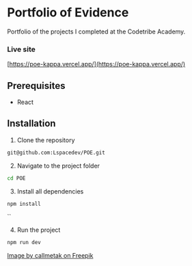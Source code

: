 # Portfolio of Evidence

Portfolio of the projects I completed at the Codetribe Academy.

### Live site

[https://poe-kappa.vercel.app/](https://poe-kappa.vercel.app/)

## Prerequisites

- React

## Installation

1. Clone the repository

```bash
git@github.com:Lspacedev/POE.git
```

2. Navigate to the project folder

```bash
cd POE
```

3.  Install all dependencies

```bash
npm install
```

``

4. Run the project

```bash
npm run dev
```

<a href="https://www.freepik.com/free-vector/horizontally-vertically-seamless-abstract-vector-pattern_149274070.htm#fromView=image_search_similar&page=1&position=0&uuid=7873bca9-c634-4f1d-8766-28a477f1771a&query=texture">Image by callmetak on Freepik</a>
